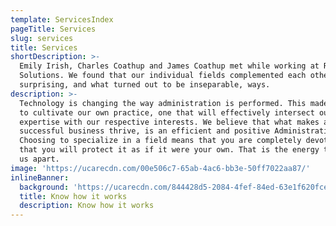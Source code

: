 ```yaml
---
template: ServicesIndex
pageTitle: Services
slug: services
title: Services
shortDescription: >-
  Emily Irish, Charles Coathup and James Coathup met while working at Renew
  Solutions. We found that our individual fields complemented each other’s in
  surprising, and what turned out to be inseparable, ways.
description: >-
  Technology is changing the way administration is performed. This made us eager
  to cultivate our own practice, one that will effectively intersect our
  expertise with our respective interests. We believe that what makes a
  successful business thrive, is an efficient and positive Administration team.
  Choosing to specialize in a field means that you are completely devoted to it;
  that you will protect it as if it were your own. That is the energy that sets
  us apart.
image: 'https://ucarecdn.com/00e506c7-65ab-4ac6-bb3e-50ff7022aa87/'
inlineBanner:
  background: 'https://ucarecdn.com/844428d5-2084-4fef-84ed-63e1f620fcea/'
  title: Know how it works
  description: Know how it works
---
```



